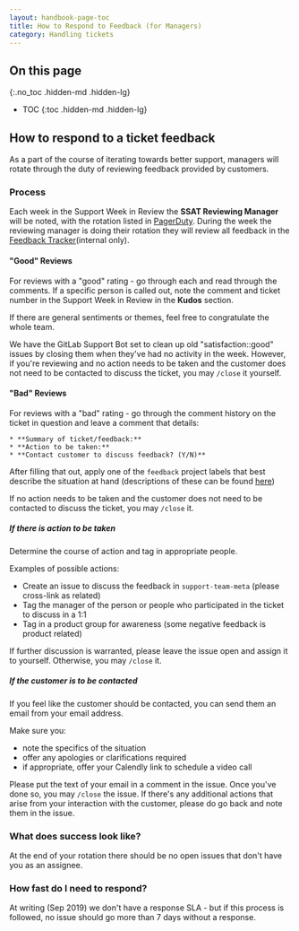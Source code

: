 ```yaml
---
layout: handbook-page-toc
title: How to Respond to Feedback (for Managers)
category: Handling tickets
---
```


## On this page
{:.no_toc .hidden-md .hidden-lg}

- TOC
{:toc .hidden-md .hidden-lg}

## How to respond to a ticket feedback
As a part of the course of iterating towards better support, managers will rotate through the duty of
reviewing feedback provided by customers.

### Process
Each week in the Support Week in Review the **SSAT Reviewing Manager** will be noted, with the rotation listed
in [PagerDuty](https://gitlab.pagerduty.com/schedules#P9UIIDY). During the week the reviewing manager is doing their rotation they will
review all feedback in the [Feedback Tracker](https://gitlab.com/gitlab-com/support/feedback/)(internal only).

#### "Good" Reviews
For reviews with a "good" rating - go through each and read through the comments. If a specific person
is called out, note the comment and ticket number in the Support Week in Review in the **Kudos** section.

If there are general sentiments or themes, feel free to congratulate the whole team.

We have the GitLab Support Bot set to clean up old "satisfaction::good" issues by closing them when they've had no activity in the week. 
However, if you're reviewing and no action needs to be taken and the customer does not need to be contacted to discuss the ticket, you may `/close` it yourself.

#### "Bad" Reviews
For reviews with a "bad" rating - go through the comment history on the ticket in question and leave a comment
that details:

```
* **Summary of ticket/feedback:** 
* **Action to be taken:** 
* **Contact customer to discuss feedback? (Y/N)** 
```

After filling that out, apply one of the `feedback` project labels that best describe the situation at hand
(descriptions of these can be found
[here](https://gitlab.com/gitlab-com/support/feedback/-/labels?utf8=%E2%9C%93&subscribed=&search=feedback%3A%3A))

If no action needs to be taken and the customer does not need to be contacted to discuss the ticket, you may `/close` it.

##### If there is action to be taken
Determine the course of action and tag in appropriate people.

Examples of possible actions:
 - Create an issue to discuss the feedback in `support-team-meta` (please cross-link as related)
 - Tag the manager of the person or people who participated in the ticket to discuss in a 1:1
 - Tag in a product group for awareness (some negative feedback is product related)

If further discussion is warranted, please leave the issue open and assign it to yourself. Otherwise, you may `/close` it.

##### If the customer is to be contacted
If you feel like the customer should be contacted, you can send them an email from your email address.

Make sure you:
 - note the specifics of the situation
 - offer any apologies or clarifications required
 - if appropriate, offer your Calendly link to schedule a video call

Please put the text of your email in a comment in the issue. Once you've done so, you may `/close` the issue.
If there's any additional actions that arise from your interaction with the customer, please do go back and note them in the issue.

### What does success look like?
At the end of your rotation there should be no open issues that don't have you as an assignee.

### How fast do I need to respond?
At writing (Sep 2019) we don't have a response SLA - but if this process is followed, no issue should go more than 7 days without a response.
